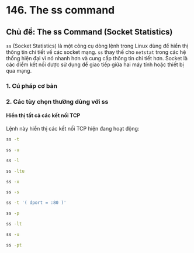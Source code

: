 ﻿# 146. The ss command

## Chủ đề: The ss Command (Socket Statistics)

`ss` (Socket Statistics) là một công cụ dòng lệnh trong Linux dùng để hiển thị thông tin chi tiết về các socket mạng. `ss` thay thế cho `netstat` trong các hệ thống hiện đại vì nó nhanh hơn và cung cấp thông tin chi tiết hơn. Socket là các điểm kết nối được sử dụng để giao tiếp giữa hai máy tính hoặc thiết bị qua mạng.

### 1. Cú pháp cơ bản

### 2. Các tùy chọn thường dùng với ss

#### Hiển thị tất cả các kết nối TCP

Lệnh này hiển thị các kết nối TCP hiện đang hoạt động:

```bash
ss -t

ss -u

ss -l

ss -ltu

ss -x

ss -s

ss -t '( dport = :80 )'

ss -p

ss -lt

ss -u

ss -pt

